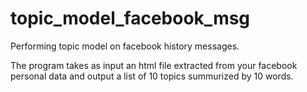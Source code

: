 # topic_model_facebook_msg
Performing topic model on facebook history messages.

The program takes as input an html file extracted from your facebook personal data and output a list of 10 topics summurized by 10 words.
